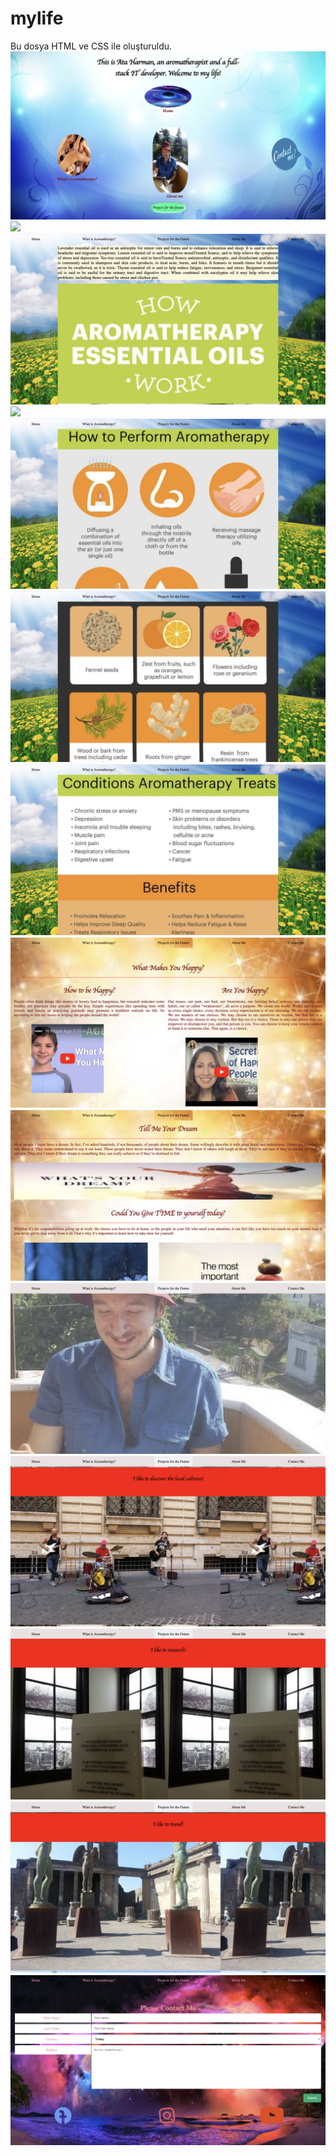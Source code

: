 # mylife
Bu dosya HTML ve CSS ile oluşturuldu.
![](github-ss/1.png)
![](github-ss/2.png)
![](github-ss/3.png)
![](github-ss/4.png)
![](github-ss/5.png)
![](github-ss/6.png)
![](github-ss/7.png)
![](github-ss/8.png)
![](github-ss/9.png)
![](github-ss/10.png)
![](github-ss/11.png)
![](github-ss/12.png)
![](github-ss/13.png)
![](github-ss/14.png)
